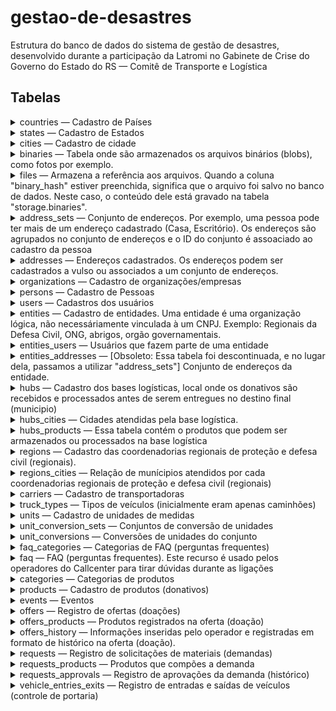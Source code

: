 # gestao-de-desastres
Estrutura do banco de dados do sistema de gestão de desastres, desenvolvido durante a participação da Latromi no Gabinete de Crise do Governo do Estado do RS — Comitê de Transporte e Logística

## Tabelas

<details>
<summary>countries — Cadastro de Países</summary>

### Tabela `countries`

Cadastro de Países

#### Colunas

| Coluna | Tipo | Nulo | Comentário |
|--------|------|------|------------|
| country_id 🔑 | `integer` | Não | Identificador do país |
| name | `text` | Não | Nome do país |
| alpha2 | `character varying(2)` | Não | Sigla de 2 caracteres do país |

#### Constraints

| Tipo | Nome | Coluna(s) | Referencias / Regras |
|------|------|-----------|----------------------|
| `PRIMARY KEY` | pk_country_id | country_id |  |
| `UNIQUE` | uk_country_alpha2 | alpha2 |  |
</details>
<details>
<summary>states — Cadastro de Estados</summary>

### Tabela `states`

Cadastro de Estados

#### Colunas

| Coluna | Tipo | Nulo | Comentário |
|--------|------|------|------------|
| state_id 🔑 | `integer` | Não | Identificador do estado |
| country_id | `integer` | Não | Identificador do país |
| name | `text` | Não | Nome do estado |
| alpha2 | `character varying(2)` | Não | Sigla de 2 catacteres do estado |

#### Constraints

| Tipo | Nome | Coluna(s) | Referencias / Regras |
|------|------|-----------|----------------------|
| `PRIMARY KEY` | pk_state_id | state_id |  |
| `UNIQUE` | uk_state_countryid_alpha2 | country_id, alpha2 |  |
| `FOREIGN KEY` | fk_state_countryid | country_id | countries (country_id) |
</details>
<details>
<summary>cities — Cadastro de cidade</summary>

### Tabela `cities`

Cadastro de cidade

#### Colunas

| Coluna | Tipo | Nulo | Comentário |
|--------|------|------|------------|
| city_id 🔑 | `integer` | Não | Identificador da cidade |
| name | `text` | Não | Nome da cidade |
| normalized_name | `text` | Não | Nome normalizado da cidade |
| state_id | `integer` | Não | Identificador do estado |
| cod_ibge | `integer` | Sim | Código do IBGE da cidade |

#### Constraints

| Tipo | Nome | Coluna(s) | Referencias / Regras |
|------|------|-----------|----------------------|
| `PRIMARY KEY` | pk_cities_id | city_id |  |
| `FOREIGN KEY` | fk_cities_id | state_id | states (state_id) |
</details>
<details>
<summary>binaries — Tabela onde são armazenados os arquivos binários (blobs), como fotos por exemplo.</summary>

### Tabela `binaries`

Tabela onde são armazenados os arquivos binários (blobs), como fotos por exemplo.

#### Colunas

| Coluna | Tipo | Nulo | Comentário |
|--------|------|------|------------|
| binary_id 🔑 | `uuid` | Não | Identificador do binário (UUID) |
| binary_hash | `character varying(64)` | Não | HASH SHA256 do binário |
| size | `integer` | Não | Tamanho do binário em bytes |
| mime_type | `text` | Sim |  |
| content | `bytea` | Sim | Conteúdo do binário (array de bytes) |

#### Constraints

| Tipo | Nome | Coluna(s) | Referencias / Regras |
|------|------|-----------|----------------------|
| `PRIMARY KEY` | pk_binaries_id | binary_id |  |
| `UNIQUE` | fk_binaries_hash | binary_hash |  |
</details>
<details>
<summary>files — Armazena a referência aos arquivos. Quando a coluna "binary_hash" estiver preenchida, significa que o arquivo foi salvo no banco de dados. Neste caso, o conteúdo dele está gravado na tabela "storage.binaries".</summary>

### Tabela `files`

Armazena a referência aos arquivos. Quando a coluna "binary_hash" estiver preenchida, significa que o arquivo foi salvo no banco de dados. Neste caso, o conteúdo dele está gravado na tabela "storage.binaries".

#### Colunas

| Coluna | Tipo | Nulo | Comentário |
|--------|------|------|------------|
| file_id 🔑 | `uuid` | Não | Identificador do Arquivo (UUID) |
| file_name | `text` | Sim |  |
| binary_id | `uuid` | Sim | Referência do binário (FK com a tabela "binaries") |
| mime_type | `text` | Sim | Tipo de conteúdo do arquivo. Exemplo: "text/plain", "text/html", "image/jpeg" |
| external_url | `text` | Sim | URL externa do arquivo. Quando essa URL for informada, significa que o arquivo está armazenado em outro local que não seja o banco de dados. |
| created_at | `timestamp with time zone` | Não | Data e hora de criação do arquivo |
| updated_at | `timestamp with time zone` | Sim | Data e hora de atualização do arquivo |

#### Constraints

| Tipo | Nome | Coluna(s) | Referencias / Regras |
|------|------|-----------|----------------------|
| `PRIMARY KEY` | pk_files_fileid | file_id |  |
| `FOREIGN KEY` | fk_files_binaryid | binary_id | binaries (binary_id) |
</details>
<details>
<summary>address_sets — Conjunto de endereços. Por exemplo, uma pessoa pode ter mais de um endereço cadastrado (Casa, Escritório). Os endereços são agrupados no conjunto de endereços e o ID do conjunto é assoaciado ao cadastro da pessoa</summary>

### Tabela `address_sets`

Conjunto de endereços. Por exemplo, uma pessoa pode ter mais de um endereço cadastrado (Casa, Escritório). Os endereços são agrupados no conjunto de endereços e o ID do conjunto é assoaciado ao cadastro da pessoa

#### Colunas

| Coluna | Tipo | Nulo | Comentário |
|--------|------|------|------------|
| address_set_id 🔑 | `uuid` | Não | Identificador do conjunto de endereços (UUID) |
| name | `text` | Sim | Nome do conjunto de endereços. |
| main_address_id | `uuid` | Sim | Referência do endereço principal, dentre os endereços que fazem parte do conjunto. |
| created_at | `timestamp with time zone` | Não | Data e hora de criação do conjunto de endereços. |

#### Constraints

| Tipo | Nome | Coluna(s) | Referencias / Regras |
|------|------|-----------|----------------------|
| `PRIMARY KEY` | pk_addresssets_id | address_set_id |  |
</details>
<details>
<summary>addresses — Endereços cadastrados. Os endereços podem ser cadastrados a vulso ou associados a um conjunto de endereços.</summary>

### Tabela `addresses`

Endereços cadastrados. Os endereços podem ser cadastrados a vulso ou associados a um conjunto de endereços.

#### Colunas

| Coluna | Tipo | Nulo | Comentário |
|--------|------|------|------------|
| address_id 🔑 | `uuid` | Não | Identificador do endereços (UUID) |
| name | `text` | Sim | Nome do endereço. Exemplo: Escritório, Depósito, CD-01 |
| state_id | `integer` | Não | Referência do Estado/UF (FK com a tabela "states"). |
| city_id | `integer` | Não | Referência da Cidade (FK com a tabela "cities"). |
| city_name | `text` | Sim | Campo para preenchimento livre do nome da cidade, nos casos onde a cidade não esteja cadastrada. |
| cep | `text` | Sim | Código de endereço postal |
| district | `text` | Sim | Nome do Bairro |
| address | `text` | Não | Descrição da Rua/Logradouro/Avenida (sem número) |
| address_number | `integer` | Sim | Número do endereço. Se não existir, informar NULL |
| address_complement | `text` | Sim | Complemento de endereço. Exemplo (Bloco A, Apto 123) |
| address_set_id | `uuid` | Sim | Referência do conjunto de endereços (FK com a tabela "address_sets"); |
| created_at | `timestamp with time zone` | Não |  |

#### Constraints

| Tipo | Nome | Coluna(s) | Referencias / Regras |
|------|------|-----------|----------------------|
| `PRIMARY KEY` | pk_address_id | address_id |  |
| `FOREIGN KEY` | fk_address_addrsetid | address_set_id | address_sets (address_set_id) |
| `FOREIGN KEY` | fk_address_cityid | city_id | cities (city_id) |
| `FOREIGN KEY` | fk_address_stateid | state_id | states (state_id) |
</details>
<details>
<summary>organizations — Cadastro de organizações/empresas</summary>

### Tabela `organizations`

Cadastro de organizações/empresas

#### Colunas

| Coluna | Tipo | Nulo | Comentário |
|--------|------|------|------------|
| organization_id 🔑 | `integer` | Não |  |
| cnpj | `character varying(14)` | Sim | CNPJ da organização |
| name | `text` | Não | Nome da organização |
| state_id | `integer` | Sim | [Obsoleto] Referência do estado/UF (FK com a tabela "states"). Este campo só é preenchido pela tela de doações do Callcenter |
| city_id | `integer` | Sim | [Obsoleto] Referência da cidade (FK com a tabela "cities"). Este campo só é preenchido pela tela de doações do Callcenter |
| city_name | `text` | Sim | [Obsoleto] Campo para preenchimento livre do nome da cidade, nos casos onde a cidade não esteja cadastrada. Este campo só é preenchido pela tela de doações do Callcenter |
| cep | `character varying(8)` | Sim | [Obsoleto] Código de Endereço Postal. Este campo só é preenchido pela tela de doações do Callcenter |
| district | `text` | Sim | [Obsoleto] Nome do bairro. Este campo só é preenchido pela tela de doações do Callcenter |
| address | `text` | Sim | [Obsoleto] Descrição da Rua/Logradouro/Avenida (sem número). Este campo só é preenchido pela tela de doações do Callcenter |
| address_number | `integer` | Sim | [Obsoleto] Número do endereço. Se não existir, informar NULL. Este campo só é preenchido pela tela de doações do Callcenter |
| address_complement | `text` | Sim | [Obsoleto] Complemento de endereço. Exemplo (Bloco A, Apto 123). Este campo só é preenchido pela tela de doações do Callcenter |
| coordinates | `point` | Sim | [Obsoleto] Coordenadas do endereço |
| address_set_id | `uuid` | Sim | Referência do conjunto de endereços (FK com a tabela "address_sets") |
| main_contact_name | `text` | Sim | Nome do contato principal |
| main_contact_phone | `text` | Sim | Telefone do contato principal |
| main_contact_email | `text` | Sim | E-mail do contato principal |
| alt_contact_name | `text` | Sim | Nome do contato alternativo |
| alt_contact_phone | `text` | Sim | Telefone do contato alternativo |
| alt_contact_email | `text` | Sim | E-mail do contato alternativo |
| notes | `text` | Sim | Observações gerais sobre a organização |
| status | `character(1)` | Não | Situação do cadastro: T-temporario, C-Criado |
| created_at | `timestamp with time zone` | Não | Data e hora do registro da organização |
| updated_at | `timestamp with time zone` | Sim | Data e hora de alteração da organização |

#### Constraints

| Tipo | Nome | Coluna(s) | Referencias / Regras |
|------|------|-----------|----------------------|
| `PRIMARY KEY` | pk_organizations_id | organization_id |  |
| `UNIQUE` | uk_organizations_cnpj | cnpj |  |
| `FOREIGN KEY` | fk_organizations_addrsetid | address_set_id | address_sets (address_set_id) |
| `FOREIGN KEY` | fk_organizations_cityid | city_id | cities (city_id) |
</details>
<details>
<summary>persons — Cadastro de Pessoas</summary>

### Tabela `persons`

Cadastro de Pessoas

#### Colunas

| Coluna | Tipo | Nulo | Comentário |
|--------|------|------|------------|
| person_id 🔑 | `integer` | Não | Identificador da pessoa cadastrada |
| cpf | `character varying(11)` | Sim | Número do CPF (sem separadores) |
| name | `text` | Sim | Nome completo da pessoa |
| phone1_name | `text` | Sim | Identificação do telefone principal. Exemplo: Celular, Comercial |
| phone1_number | `text` | Sim | Número do telefone principal (com DDD, sem formatação) |
| phone2_name | `text` | Sim | Identificação do telefone alternativo. Exemplo: Celular, Comercial |
| phone2_number | `text` | Sim | Número do telefone alternativo (com DDD, sem formatação) |
| email | `text` | Sim | Endereço de e-mail |
| notes | `text` | Sim | Observações sobre a pessoa |
| address_set_id | `uuid` | Sim | ID do endereço da pessoa |
| status | `character(1)` | Não | Situação do cadastro: T-Temporary, C-Created |
| created_at | `timestamp with time zone` | Não | Data e hora de criação do registro |
| updated_at | `timestamp with time zone` | Sim | Data e hora em que o registro foi atualizado pela última vez |

#### Constraints

| Tipo | Nome | Coluna(s) | Referencias / Regras |
|------|------|-----------|----------------------|
| `PRIMARY KEY` | pk_person_id | person_id |  |
| `UNIQUE` | uk_person_cpf | cpf |  |
| `FOREIGN KEY` | fk_persons_addrsetid | address_set_id | address_sets (address_set_id) |
</details>
<details>
<summary>users — Cadastros dos usuários</summary>

### Tabela `users`

Cadastros dos usuários

#### Colunas

| Coluna | Tipo | Nulo | Comentário |
|--------|------|------|------------|
| user_id 🔑 | `uuid` | Não | Identificador do usuário |
| username | `text` | Não | Nome de usuário |
| password | `text` | Sim | Senha do usuário |
| person_id | `integer` | Sim | Identificador da pessoa associada ao usuário |
| created_at | `timestamp with time zone` | Não | Data e hora em que o registro foi criado |
| updated_at | `timestamp with time zone` | Sim |  |

#### Constraints

| Tipo | Nome | Coluna(s) | Referencias / Regras |
|------|------|-----------|----------------------|
| `PRIMARY KEY` | pk_users_id | user_id |  |
| `UNIQUE` | uk_users_username | username |  |
| `FOREIGN KEY` | fk_users_person_id | person_id | persons (person_id) |
</details>
<details>
<summary>entities — Cadastro de entidades. Uma entidade é uma organização lógica, não necessáriamente vinculada à um CNPJ. Exemplo: Regionais da Defesa Civil, ONG, abrigos, orgão governamentais.</summary>

### Tabela `entities`

Cadastro de entidades. Uma entidade é uma organização lógica, não necessáriamente vinculada à um CNPJ. Exemplo: Regionais da Defesa Civil, ONG, abrigos, orgão governamentais.

#### Colunas

| Coluna | Tipo | Nulo | Comentário |
|--------|------|------|------------|
| entity_id 🔑 | `uuid` | Não | Identificador da entidade |
| name | `text` | Sim | Nome da entidade |
| parent_entity_id | `uuid` | Sim | Identificador da entidade superior |
| level | `integer` | Não | Nível hierarquico da entidade em relação aos níveis superiores, sendo 0 (zero) o mais elevado (ordem decrescente). |
| organization_id | `integer` | Sim | Identificador da organização vinculada à entidade. |
| address_set_id | `uuid` | Sim | Identificador do conjunto de endereços |
| enabled | `boolean` | Não | Se true, indica que a entidade está habilitada. |
| callcenter | `boolean` | Não | Se true, indica que a entidade é um callcenter. Neste caso, existem alguns comportamentos diferenciados na rotina de registro de doações/ofertas. |
| delivery_address_set_id | `uuid` | Sim | Identificador do conjunto de endereços de entrega. |
| default_user_group_name | `text` | Sim | Nome do grupo de usuário padrão da entidade. |
| created_at | `timestamp with time zone` | Sim | Data e hora de criação do registro. |
| updated_at | `timestamp with time zone` | Sim | Data e hora da última vez que o registro foi atualizado. |

#### Constraints

| Tipo | Nome | Coluna(s) | Referencias / Regras |
|------|------|-----------|----------------------|
| `PRIMARY KEY` | pk_entities_id | entity_id |  |
| `FOREIGN KEY` | fk_entities_addrsetid | address_set_id | address_sets (address_set_id) |
| `FOREIGN KEY` | fk_entities_deliveryaddrsetid | delivery_address_set_id | address_sets (address_set_id) |
| `FOREIGN KEY` | fk_entities_organizationid | organization_id | organizations (organization_id) |
| `FOREIGN KEY` | fk_entities_parententityid | parent_entity_id | entities (entity_id) |
</details>
<details>
<summary>entities_users — Usuários que fazem parte de uma entidade</summary>

### Tabela `entities_users`

Usuários que fazem parte de uma entidade

#### Colunas

| Coluna | Tipo | Nulo | Comentário |
|--------|------|------|------------|
| entity_id 🔑 | `uuid` | Não | Identificador da entidade |
| user_id 🔑 | `uuid` | Não | Identificador do usuário |
| created_at | `timestamp with time zone` | Não | Data e hora de criação do registro |

#### Constraints

| Tipo | Nome | Coluna(s) | Referencias / Regras |
|------|------|-----------|----------------------|
| `PRIMARY KEY` | pk_entitiesusers_entityid | entity_id, user_id |  |
| `UNIQUE` | uk_entitiesusers_userid | user_id |  |
| `FOREIGN KEY` | fk_entitiesusers_entityid | entity_id | entities (entity_id) |
| `FOREIGN KEY` | fk_entitiesusers_userid | user_id | users (user_id) |
</details>
<details>
<summary>entities_addresses — [Obsoleto: Essa tabela foi descontinuada, e no lugar dela, passamos a utilizar "address_sets"] Conjunto de endereços da entidade.</summary>

### Tabela `entities_addresses`

[Obsoleto: Essa tabela foi descontinuada, e no lugar dela, passamos a utilizar "address_sets"] Conjunto de endereços da entidade.

#### Colunas

| Coluna | Tipo | Nulo | Comentário |
|--------|------|------|------------|
| entity_id 🔑 | `uuid` | Não |  |
| address_id 🔑 | `uuid` | Não |  |

#### Constraints

| Tipo | Nome | Coluna(s) | Referencias / Regras |
|------|------|-----------|----------------------|
| `PRIMARY KEY` | pk_entitiesaddress_enityid_addressid | entity_id, address_id |  |
| `FOREIGN KEY` | fk_entitiesaddress_addressid | address_id | addresses (address_id) |
| `FOREIGN KEY` | fk_entitiesaddress_enityid | entity_id | entities (entity_id) |
</details>
<details>
<summary>hubs — Cadastro dos bases logísticas, local onde os donativos são recebidos e processados antes de serem entregues no destino final (municipio)</summary>

### Tabela `hubs`

Cadastro dos bases logísticas, local onde os donativos são recebidos e processados antes de serem entregues no destino final (municipio)

#### Colunas

| Coluna | Tipo | Nulo | Comentário |
|--------|------|------|------------|
| hub_id 🔑 | `integer` | Não | Identificador da base logística |
| name | `text` | Sim | Nome da base logística |
| main_contact_name | `text` | Sim | Nome do contato principal na base |
| main_contact_phone | `text` | Sim | Telefone do contato principal na base |
| main_contact_email | `text` | Sim | E-mail do contato principal na base |
| alt_contact_name | `text` | Sim | Nome do contato alternativo na base |
| alt_contact_phone | `text` | Sim | Telefone do contato alternativo na base |
| alt_contact_email | `text` | Sim | E-mail do contato alternativo na base |
| cep | `character varying(8)` | Sim | Código Postal do endereço da base |
| city_id | `integer` | Sim | Identificador da Cidade |
| district | `text` | Sim | Bairro da base |
| address | `text` | Sim | Rua e número do endereço da base |
| coordinates | `point` | Sim | Coordenadas (latitude e longitude) da base |
| enabled | `boolean` | Não | Se true, indica que a base está habilitada para receber doações. Bases desabilitadas não são listadass como destinos possíveis das doações. |
| hub | `boolean` | Não | Se true, indica que a base logística é um Hub. Hubs são responsáveis por abastecer os centros de distribuição. |
| dc | `boolean` | Não | Se true, indica que a base logística é um CD (Centro de Distribuição). Os CDs distribuem os donativos aos munípios. |
| created_at | `timestamp with time zone` | Não | Data e hora de criação do registro no banco de dados |

#### Constraints

| Tipo | Nome | Coluna(s) | Referencias / Regras |
|------|------|-----------|----------------------|
| `PRIMARY KEY` | pk_hubs_id | hub_id |  |
| `FOREIGN KEY` | pk_hubs_cityid | city_id | cities (city_id) |
</details>
<details>
<summary>hubs_cities — Cidades atendidas pela base logística.</summary>

### Tabela `hubs_cities`

Cidades atendidas pela base logística.

#### Colunas

| Coluna | Tipo | Nulo | Comentário |
|--------|------|------|------------|
| hub_id 🔑 | `integer` | Não | Identificador da base logística. |
| city_id 🔑 | `integer` | Não | Identificador da cidade atendida. |
| created_at | `timestamp with time zone` | Não | Data e hora de criação do registro no banco de dados. |
| created_by | `text` | Sim | Nome de usuário de quem inseriu o registro. |
| updated_at | `timestamp with time zone` | Sim | Data e hora de atualização do registro no banco de dados. |
| updated_by | `text` | Sim | Nome de usuário de quem fez a última atualização no registro. |

#### Constraints

| Tipo | Nome | Coluna(s) | Referencias / Regras |
|------|------|-----------|----------------------|
| `PRIMARY KEY` | pk_hubscities_hubid_cityid | hub_id, city_id |  |
| `FOREIGN KEY` | fk_hubscities_cityid | city_id | cities (city_id) |
| `FOREIGN KEY` | fk_hubscities_hubid | hub_id | hubs (hub_id) |
</details>
<details>
<summary>hubs_products — Essa tabela contém o produtos que podem ser armazenados ou processados na base logística</summary>

### Tabela `hubs_products`

Essa tabela contém o produtos que podem ser armazenados ou processados na base logística

#### Colunas

| Coluna | Tipo | Nulo | Comentário |
|--------|------|------|------------|
| hub_product_id 🔑 | `integer` | Não | Identificador do registro |
| hub_id | `integer` | Não | Identificador da base logística |
| product_id | `integer` | Não | Identificador do produto |

#### Constraints

| Tipo | Nome | Coluna(s) | Referencias / Regras |
|------|------|-----------|----------------------|
| `PRIMARY KEY` | pk_hubsproducts_id | hub_product_id |  |
| `UNIQUE` | uk_hubsproducts_hubid_productid | hub_id, product_id |  |
| `FOREIGN KEY` | fk_hubsproducts_hubid | hub_id | hubs (hub_id) |
| `FOREIGN KEY` | fk_hubsproducts_productid | product_id | products (product_id) |
</details>
<details>
<summary>regions — Cadastro das coordenadorias regionais de proteção e defesa civil (regionais).</summary>

### Tabela `regions`

Cadastro das coordenadorias regionais de proteção e defesa civil (regionais).

#### Colunas

| Coluna | Tipo | Nulo | Comentário |
|--------|------|------|------------|
| region_id 🔑 | `integer` | Não | Identificador da regional |
| name | `text` | Sim | Nome da regional |
| city_id | `integer` | Sim | Identificador da cidade da regional |
| main_contact_name | `text` | Sim | Nome do contato principal na regional |
| main_contact_phone | `text` | Sim | Telefone do contato principal na regional |
| main_contact_email | `text` | Sim | E-mail do contato principal na regional |
| alt_contact_name | `text` | Sim | Nome do contato alternativo na regional |
| alt_contact_phone | `text` | Sim | Telefone do contato alternativo na regional |
| alt_contact_email | `text` | Sim | E-mail do contato alternativo na regional |
| cep | `character varying(8)` | Sim | Código posta da regional |
| district | `text` | Sim | Bairro da regional |
| address | `text` | Sim | Endereço da regional |
| coordinates | `point` | Sim | Coordenadas (latitude, longitude) da regional |
| created_at | `timestamp with time zone` | Não | Data e hora de criação do registro no banco de dados |

#### Constraints

| Tipo | Nome | Coluna(s) | Referencias / Regras |
|------|------|-----------|----------------------|
| `PRIMARY KEY` | pk_regions_id | region_id |  |
| `FOREIGN KEY` | pk_regions_cityid | city_id | cities (city_id) |
</details>
<details>
<summary>regions_cities — Relação de munícipios atendidos por cada coordenadorias regionais de proteção e defesa civil (regionais)</summary>

### Tabela `regions_cities`

Relação de munícipios atendidos por cada coordenadorias regionais de proteção e defesa civil (regionais)

#### Colunas

| Coluna | Tipo | Nulo | Comentário |
|--------|------|------|------------|
| region_id 🔑 | `integer` | Não | Identificador da regional |
| city_id 🔑 | `integer` | Não | Identificador da cidade |
| created_at | `timestamp with time zone` | Não | Data e hora de criação do registro no banco de dados |
| created_by | `text` | Sim | Nome de usuário de quem inseriou o registro |
| updated_at | `timestamp with time zone` | Sim | Data e hora da última modificação no registro |
| updated_by | `text` | Sim | Nome de usuário de quem fez a última atualização no registro |

#### Constraints

| Tipo | Nome | Coluna(s) | Referencias / Regras |
|------|------|-----------|----------------------|
| `PRIMARY KEY` | pk_hubscities_regionid_cityid | region_id, city_id |  |
| `FOREIGN KEY` | fk_hubscities_cityid | city_id | cities (city_id) |
| `FOREIGN KEY` | fk_hubscities_regionid | region_id | regions (region_id) |
</details>
<details>
<summary>carriers — Cadastro de transportadoras</summary>

### Tabela `carriers`

Cadastro de transportadoras

#### Colunas

| Coluna | Tipo | Nulo | Comentário |
|--------|------|------|------------|
| carrier_id 🔑 | `integer` | Não | Identificador da transportadora |
| name | `text` | Sim | Nome da transportadora |
| created_at | `timestamp with time zone` | Não | Data e hora em que o registro foi criado |
| created_by | `text` | Sim | Nome de usuário de quem criou o registro |
| updated_at | `timestamp with time zone` | Sim | Data e hora da última vez que o registro foi modificado |
| updated_by | `text` | Sim | Nome de usuário de quem modificou o registro pela última vez |

#### Constraints

| Tipo | Nome | Coluna(s) | Referencias / Regras |
|------|------|-----------|----------------------|
| `PRIMARY KEY` | pk_carriers_carrierid | carrier_id |  |
</details>
<details>
<summary>truck_types — Tipos de veículos (inicialmente eram apenas caminhões)</summary>

### Tabela `truck_types`

Tipos de veículos (inicialmente eram apenas caminhões)

#### Colunas

| Coluna | Tipo | Nulo | Comentário |
|--------|------|------|------------|
| truck_type_id 🔑 | `integer` | Não | Identificador do tipo de veículo |
| name | `text` | Não | Nome do tipo de veículo |
| capacity_kg | `numeric(10,2)` | Sim | Capacidade do veículo em KG |
| created_at | `timestamp with time zone` | Não | Data e hora de criação do registro no banco de dados |
| updated_at | `timestamp with time zone` | Sim | Data e hora da última modificação no registro |

#### Constraints

| Tipo | Nome | Coluna(s) | Referencias / Regras |
|------|------|-----------|----------------------|
| `PRIMARY KEY` | pk_trucktype_id | truck_type_id |  |
</details>
<details>
<summary>units — Cadastro de unidades de medidas</summary>

### Tabela `units`

Cadastro de unidades de medidas

#### Colunas

| Coluna | Tipo | Nulo | Comentário |
|--------|------|------|------------|
| unit_id 🔑 | `integer` | Não | Identificador da unidade de medida |
| name | `text` | Não | Nome da unidade de medida. Exemplo: Quilo, Caixa, Unidade |
| symbol | `text` | Sim | Simbolo/Sigla da unidade de medida. Exemplo: KG, CX, UN |

#### Constraints

| Tipo | Nome | Coluna(s) | Referencias / Regras |
|------|------|-----------|----------------------|
| `PRIMARY KEY` | pk_units_id | unit_id |  |
| `UNIQUE` | uk_units_symbol | symbol |  |
</details>
<details>
<summary>unit_conversion_sets — Conjuntos de conversão de unidades</summary>

### Tabela `unit_conversion_sets`

Conjuntos de conversão de unidades

#### Colunas

| Coluna | Tipo | Nulo | Comentário |
|--------|------|------|------------|
| unit_conversion_set_id 🔑 | `uuid` | Não | Identificador do conjunto de conversões de unidade |
| name | `character varying(63)` | Não | Nome do conjunto |
| created_at | `timestamp with time zone` | Não | Data e hora de criação do registro |
| updated_at | `timestamp with time zone` | Não | Data e hora em que o registro foi atualizado pela última vez |

#### Constraints

| Tipo | Nome | Coluna(s) | Referencias / Regras |
|------|------|-----------|----------------------|
| `PRIMARY KEY` | pk_unitconversionsets_id | unit_conversion_set_id |  |
</details>
<details>
<summary>unit_conversions — Conversões de unidades do conjunto</summary>

### Tabela `unit_conversions`

Conversões de unidades do conjunto

#### Colunas

| Coluna | Tipo | Nulo | Comentário |
|--------|------|------|------------|
| unit_conversion_id 🔑 | `uuid` | Não | Identificador da conversão de unidade |
| unit_conversion_set_id | `uuid` | Não | Identificador do conjunto de conversões de unidades |
| in_unit_id | `integer` | Não | Identificador da unidade de medida de entrada |
| out_unit_id | `integer` | Não | Identificador da unidade de medida de saída |
| converter | `numeric(10,5)` | Não | Fator de conversão |
| created_at | `timestamp with time zone` | Não | Data e hora em que o registro foi criado |
| updated_at | `timestamp with time zone` | Não | Data e hora em que o registro foi atualizado pela última vez |

#### Constraints

| Tipo | Nome | Coluna(s) | Referencias / Regras |
|------|------|-----------|----------------------|
| `PRIMARY KEY` | pk_unitconversions_id | unit_conversion_id |  |
| `UNIQUE` | uk_unitconversions_unitconvsetid_unitin_unitout | unit_conversion_set_id, in_unit_id, out_unit_id |  |
| `FOREIGN KEY` | fk_unitconversions_unitconvsetid | unit_conversion_set_id | unit_conversion_sets (unit_conversion_set_id) |
| `FOREIGN KEY` | fk_unitconversions_unitin | in_unit_id | units (unit_id) |
| `FOREIGN KEY` | fk_unitconversions_unitout | out_unit_id | units (unit_id) |
</details>
<details>
<summary>faq_categories — Categorias de FAQ (perguntas frequentes)</summary>

### Tabela `faq_categories`

Categorias de FAQ (perguntas frequentes)

#### Colunas

| Coluna | Tipo | Nulo | Comentário |
|--------|------|------|------------|
| faq_category_id 🔑 | `integer` | Não | Identificador da categoria |
| name | `text` | Sim | Nome da categoria |
| created_at | `timestamp with time zone` | Não | Data e hora em que o registro foi criado |

#### Constraints

| Tipo | Nome | Coluna(s) | Referencias / Regras |
|------|------|-----------|----------------------|
| `PRIMARY KEY` | pk_faq_categories_id | faq_category_id |  |
</details>
<details>
<summary>faq — FAQ (perguntas frequentes). Este recurso é usado pelos operadores do Callcenter para tirar dúvidas durante as ligações</summary>

### Tabela `faq`

FAQ (perguntas frequentes). Este recurso é usado pelos operadores do Callcenter para tirar dúvidas durante as ligações

#### Colunas

| Coluna | Tipo | Nulo | Comentário |
|--------|------|------|------------|
| faq_id 🔑 | `integer` | Não | Identificador da pergunta |
| question_text | `text` | Sim | Texto da pergunta |
| answer_text | `text` | Sim | Texto da resposta (aceita HTML) |
| faq_category_id | `integer` | Não | Identificador da categoria de FAQ |
| created_at | `timestamp with time zone` | Não | Data e hora em que o registro foi criado |
| created_by | `text` | Sim | Nome de usuário de quem inseriu o registro |
| updated_at | `timestamp with time zone` | Sim | Data e hora em que o registro foi alterado pela última vez |
| updated_by | `text` | Sim | Nome de usuário de quem atualizou o registro pela última vez |
| reported_at | `timestamp with time zone` | Sim | Data e hora da última vez que um usuário reportou um erro no FAQ |
| reported_by | `text` | Sim | Nome de usuário de quem reportou um erro no FAQ pela última vez |
| reported_text | `text` | Sim | Texto fornecido pelo usuário que reportou um erro no FAQ pela última vez |

#### Constraints

| Tipo | Nome | Coluna(s) | Referencias / Regras |
|------|------|-----------|----------------------|
| `PRIMARY KEY` | pk_faq_id | faq_id |  |
</details>
<details>
<summary>categories — Categorias de produtos</summary>

### Tabela `categories`

Categorias de produtos

#### Colunas

| Coluna | Tipo | Nulo | Comentário |
|--------|------|------|------------|
| category_id 🔑 | `integer` | Não | Identificador da categoria |
| name | `text` | Sim | Nome da categoria |

#### Constraints

| Tipo | Nome | Coluna(s) | Referencias / Regras |
|------|------|-----------|----------------------|
| `PRIMARY KEY` | pk_categories_id | category_id |  |
</details>
<details>
<summary>products — Cadastro de produtos (donativos)</summary>

### Tabela `products`

Cadastro de produtos (donativos)

#### Colunas

| Coluna | Tipo | Nulo | Comentário |
|--------|------|------|------------|
| product_id 🔑 | `integer` | Não | Identificador do produto |
| name | `text` | Não | Nome do produto |
| offer_unit_id | `integer` | Sim | Identificador da unidade de medida usada nas ofertas (doações). |
| request_unit_id | `integer` | Sim | Identificador da unidade de medida usada nas demandas (necessidades dos munícipios). |
| priority | `integer` | Sim | Número que indica o nível de pririodade de um produto como donativo. Quanto maior o número, maior a demanda. |
| category_id | `integer` | Sim | Identificador da categoria do produto |
| created_at | `timestamp with time zone` | Não | Data e hora de criação do registro no banco de dados |
| updated_at | `timestamp with time zone` | Sim | Data e hora da última atulaização do registro no banco de dados |
| weight_kg | `numeric(10,2)` | Sim | Peso aproximado do produto em KG |
| allow_offer | `boolean` | Não | Se true, indique o produto está habilitado para ser recebido através de doações. Produtos desabilitados não são listados na tela de registro de doações do SAC. |
| icon_file_id | `uuid` | Sim | Identificador do arquivo PNG com o ícone do produto. |
| short_description | `character varying(15)` | Sim | [Obsoleto: Esta coluna deixou de ser usada e foi subsituida por "offer_short_description" e "request_short_description"] Descrição curta do produto para ofertas. Este campo é usado para adicionar observações ao nome do produto. O texto é exibido entre parenteses ao lado do nome do produto. |
| offer_short_description | `character varying(30)` | Sim | Descrição curta do produto para demandas. Este campo é usado para adicionar observações ao nome do produto. O texto é exibido entre parenteses ao lado do nome do produto. |
| request_short_description | `character varying(30)` | Sim | Descrição curta do produto para ofertas (doações). Este campo é usado para adicionar observações ao nome do produto. O texto é exibido entre parenteses ao lado do nome do produto. |
| unit_conversion_set_id | `uuid` | Sim | Id do conjunto de unidades de conversão associado |

#### Constraints

| Tipo | Nome | Coluna(s) | Referencias / Regras |
|------|------|-----------|----------------------|
| `PRIMARY KEY` | pk_products_id | product_id |  |
| `FOREIGN KEY` | fk_products_categoryid | category_id | categories (category_id) |
| `FOREIGN KEY` | fk_products_iconfileid | icon_file_id | files (file_id) |
| `FOREIGN KEY` | fk_products_offerunitid | offer_unit_id | units (unit_id) |
| `FOREIGN KEY` | fk_products_requestunitid | request_unit_id | units (unit_id) |
| `FOREIGN KEY` | fk_products_unitconvsetid | unit_conversion_set_id | unit_conversion_sets (unit_conversion_set_id) |
</details>
<details>
<summary>events — Eventos</summary>

### Tabela `events`

Eventos

#### Colunas

| Coluna | Tipo | Nulo | Comentário |
|--------|------|------|------------|
| event_id 🔑 | `integer` | Não | Identificador do evento |
| name | `text` | Sim | Nome do evento |
| code | `character varying(2)` | Sim | Código fornecido para o evento |
| created_at | `timestamp with time zone` | Não | Data e hora em que o registro foi criado |
| updated_at | `timestamp with time zone` | Sim | Data e hora em que o registro foi atualizado pela última vez |

#### Constraints

| Tipo | Nome | Coluna(s) | Referencias / Regras |
|------|------|-----------|----------------------|
| `PRIMARY KEY` | pk_events_id | event_id |  |
| `UNIQUE` | uk_events_code | code |  |
</details>
<details>
<summary>offers — Registro de ofertas (doações)</summary>

### Tabela `offers`

Registro de ofertas (doações)

#### Colunas

| Coluna | Tipo | Nulo | Comentário |
|--------|------|------|------------|
| offer_id 🔑 | `uuid` | Não | Identificador da oferta |
| offer_number | `integer` | Sim | Número da oferta. É um identificador alternativo para a doação, de fácil leitura humana. O número é gerado através da SEQUENCE "offers_number_seq". |
| entity_id | `uuid` | Sim | Identificador da entidade que está registrando a oferta |
| protocol | `character varying(20)` | Não | Número do protocolo da oferta. O protocolo é um identificar único gerado após o registro da oferta, e compartilhado com o doador. |
| created_at | `timestamp with time zone` | Sim | Data e Hora de criação do registro. Precisa ser "NULLABLE" por uma estratégia usada na tela de atendimento da doação. |
| created_on | `interval` | Sim | Tempo gasto pelo operador para registrar a doação |
| doc_type | `character varying(5)` | Não | Tipo de documento ("CNPJ" ou "CPF") |
| organization_id | `integer` | Sim | Identificação da organização que está realizando a doação (somente no caso de empresas/CNPJ). |
| person_id | `integer` | Sim | Identificador da pessoa que está realizando a doação (somente no caso de pessoas/CPF) |
| giver_name | `text` | Sim | Nome do doador |
| availability_date | `date` | Sim | Data em que os donativos estão disponíveis |
| pickup_date | `date` | Sim | Data de previsão em que os donativos serão coletados |
| delivery_date | `date` | Sim | Data de previsão em que os donativos serão entregues |
| state_id | `integer` | Sim | Identificador do estado de origem da doação. |
| city_id | `integer` | Sim | Identificador da cidade de origem da doação |
| city_name | `text` | Sim | Nome da cidade de origem da doação (em alguns casos, "CITY_ID" pode ser NULL, e o nome da cidade é preenchido pelo operador. |
| cep | `character varying(8)` | Sim | Código postal de origem da doação |
| district | `text` | Sim | Bairro de origem da doação |
| address | `text` | Sim | Nome da rua/avenidade de origem da doação |
| address_number | `integer` | Sim | Número do endereço de origem da doação |
| address_complement | `text` | Sim | Complemento de endereço da origem da doação |
| coordinates | `point` | Sim | Coordenadas (latitude, longitude) da origem da doação |
| operator_username | `text` | Sim | Nome de usuário do operador que registrou a doação |
| operator_notes | `text` | Sim | Observações do operador que registrou a doação |
| contact_name | `text` | Sim | Nome de contato do doador |
| contact_phone | `text` | Sim | Telefone de contato do doador |
| contact_email | `text` | Sim | E-mail de contato do doador |
| transport_type | `integer` | Sim | [Obsoleto: Nunca foi usado] Tipo de transporte |
| shipping_available | `boolean` | Sim | Se true, siginifica que o doador possui transporte proprio disponível |
| shipping_modal | `smallint` | Sim | Modal de Transporte: 1-Terrestre, 2-Areo, 3-Maritimo |
| shipping_truck_type | `smallint` | Sim | [Obsoleto: Foi substituído por "shipping_truck_type_id"] Tipo de Caminhão: 1-Caminhão Toco 2-Caminhão Truck 3-Carreta 4-Rodotrem |
| shipping_truck_type_id | `integer` | Sim | Identificador do tipo de veículo |
| updated_at | `timestamp with time zone` | Sim | Data e hora da última vez em que o registro foi atualizado |
| updated_by | `text` | Sim | Nome de usuário de quem atualizou o registro pela última vez |
| canceled_at | `timestamp with time zone` | Sim | Data e hora em que a oferta foi cancelada pelo doador |
| canceled_by | `text` | Sim | Nome de usuário de quem registrou o cancelamento da oferta |
| status | `character(1)` | Não | Situação: T-Temporário, C-Created, X-Canceleado |
| target_hub_id | `integer` | Sim | Identificador da base logística (Hub) para onde os donativos serão enviados |
| current_event_id | `integer` | Sim | Identificador do último evento ocorrido na oferta |
| estimated_weight_kg | `numeric(10,2)` | Sim | Total estimado em KG, quando o doador não souber informar os pesos dos donativos |
| callcenter | `boolean` | Não | Se true, significa que a oferta foi regitrada por um operador de callcenter |
| vehicle_plate | `character varying(20)` | Sim | Placa do veículo que vai transportar os donativos |
| driver_phone | `text` | Sim | Número de telefone do motortista que vai transportar os donativos |
| driver_name | `text` | Sim | Nome do motorista que vai transportar os donativos |
| expected_truck_inbound_date | `timestamp without time zone` | Sim | Data estimada de chegada do veículo na base logística |

#### Constraints

| Tipo | Nome | Coluna(s) | Referencias / Regras |
|------|------|-----------|----------------------|
| `PRIMARY KEY` | pk_offers_id | offer_id |  |
| `UNIQUE` | uk_offers_protocol | protocol |  |
| `FOREIGN KEY` | fk_offers_cities | city_id | cities (city_id) |
| `FOREIGN KEY` | fk_offers_entityid | entity_id | entities (entity_id) |
| `FOREIGN KEY` | fk_offers_organizationid | organization_id | organizations (organization_id) |
| `FOREIGN KEY` | fk_offers_personid | person_id | persons (person_id) |
| `FOREIGN KEY` | fk_offers_stateid | state_id | states (state_id) |
| `FOREIGN KEY` | fk_offers_targethubid | target_hub_id | hubs (hub_id) |
| `FOREIGN KEY` | fk_offers_trucktypeid | shipping_truck_type_id | truck_types (truck_type_id) |
</details>
<details>
<summary>offers_products — Produtos registrados na oferta (doação)</summary>

### Tabela `offers_products`

Produtos registrados na oferta (doação)

#### Colunas

| Coluna | Tipo | Nulo | Comentário |
|--------|------|------|------------|
| offer_product_id 🔑 | `uuid` | Não | Identificador do produto registrado na oferta (doação) |
| offer_id | `uuid` | Não | Identificador da oferta (doação) |
| product_id | `integer` | Sim | Identificador do produto |
| product_others | `text` | Sim | Outros (descritivo). Texto usado para descrever produtos que não estão cadastrados |
| unit_id | `integer` | Sim | Identificador da unidade de medida |
| quantity | `numeric(10,2)` | Sim | Quantidade do donativo. Se estiver NULL, é porque o doador não sabe a quantidade correta |
| notes | `text` | Sim | Observações sobre o donativo |
| estimated_weight_kg | `numeric(10,2)` | Sim | Peso estimado total do donativo |
| created_at | `timestamp with time zone` | Não | Data e hora de registro do produto na oferta |

#### Constraints

| Tipo | Nome | Coluna(s) | Referencias / Regras |
|------|------|-----------|----------------------|
| `PRIMARY KEY` | pk_offersproducts_id | offer_product_id |  |
| `FOREIGN KEY` | fk_offersproducts_offerid | offer_id | offers (offer_id) |
| `FOREIGN KEY` | fk_offersproducts_productid | product_id | products (product_id) |
| `FOREIGN KEY` | fk_offersproducts_unitid | unit_id | units (unit_id) |
</details>
<details>
<summary>offers_history — Informações inseridas pelo operador e registradas em formato de histórico na oferta (doação).</summary>

### Tabela `offers_history`

Informações inseridas pelo operador e registradas em formato de histórico na oferta (doação).

#### Colunas

| Coluna | Tipo | Nulo | Comentário |
|--------|------|------|------------|
| offer_history_id 🔑 | `integer` | Não | Identificador da entrada no histórico da oferta |
| offer_id | `uuid` | Não |  |
| operator_username | `text` | Sim | Nome de usuário do operador que inseriu a informação no histórico |
| operator_notes | `text` | Sim | Texto inserido pelo operador no histórico |
| created_at | `timestamp with time zone` | Não | Data e hora em que o registro foi criado |
| type | `character(1)` | Não | Tipo de modificação: U-Update, X-Cancel |

#### Constraints

| Tipo | Nome | Coluna(s) | Referencias / Regras |
|------|------|-----------|----------------------|
| `PRIMARY KEY` | pk_offerhistory_id | offer_history_id |  |
| `FOREIGN KEY` | fk_offerhistory_offerid | offer_id | offers (offer_id) |
</details>
<details>
<summary>requests — Registro de solicitações de materiais (demandas)</summary>

### Tabela `requests`

Registro de solicitações de materiais (demandas)

#### Colunas

| Coluna | Tipo | Nulo | Comentário |
|--------|------|------|------------|
| request_id 🔑 | `uuid` | Não | Identificador da demanda |
| request_number | `integer` | Sim | Número sequência da demanda. Este é um Identificador alternativo de fácil leitura para uso interno. |
| protocol | `character varying(20)` | Não | Número de protocolo do registro de demanda. |
| subject | `text` | Sim | Assunto/título da demanda. |
| entity_id | `uuid` | Sim | Identificador da entidade |
| requester_name | `text` | Sim | Nome de quem solicitou |
| request_date | `date` | Não | Data da solicitação |
| created_at | `timestamp with time zone` | Não | Data e hora de criação do registro |
| created_by | `text` | Sim | Nome de usuário de quem critou o registro |
| updated_at | `timestamp with time zone` | Sim | Data e hora da última modificação do registro |
| updated_by | `text` | Sim | Nome de usuário de quem fez a última modificação no registro |
| canceled_at | `timestamp with time zone` | Sim | Data e hora em que a demanda foi cancelada |
| canceled_by | `text` | Sim | Nome de usuário de quem registrou o cancelamento da demanda |
| canceled_reason | `text` | Sim | Motivo do cancelamento da demanda |
| delivery_address_id | `uuid` | Sim | Identificador do endereço de entrega |
| delivery_method | `character(1)` | Não | Método de entrega: D-Delivery, P-Pickup |
| responsible_name | `text` | Sim | Nome do responsável por retirar ou receber a mercadoria |
| responsible_phone | `text` | Sim | Telefone do responsável por retirar ou receber a mercadoria |
| pickup_date | `timestamp with time zone` | Sim | Data de retirada da mercadoria |
| closed_at | `timestamp with time zone` | Sim | Data e hora em que a demanda foi fechada (arquivada). |
| closed_by | `text` | Sim | Nome de usuário de quem fechou (arquivou) a demanda |
| status | `character(1)` | Não | Situação:  T-Temporário C-Created A-Approving E-Ended X-Canceled D-Delivered |
| current_event_id | `integer` | Sim | Identificador do evento atual associado a demanda |
| approval_status | `character(1)` | Sim | Situação da aprovação: O-Open T-Totally Approved P-Partially Approved R-Reproved |
| notes | `text` | Sim | Observações da demanda |
| supply_progress | `numeric(4,1)` | Não | Valor de 0 a 100 que indica o percentual de progresso do atendimento da demanda. O percentual é calculado automaticamente na operação de atendimento das demandas.  |
| approval_level | `integer` | Sim | Nível hierarquico da entidade que realizou a aprovação (total ou parcial). Quandou houver múltiplas aprovações, mantém sempre o nível mais elevado (menor número) |
| approval_at | `timestamp with time zone` | Sim | Data e hora em que a demanda foi aprovada (total ou parcial) |

#### Constraints

| Tipo | Nome | Coluna(s) | Referencias / Regras |
|------|------|-----------|----------------------|
| `PRIMARY KEY` | pk_requests_id | request_id |  |
| `CHECK` | ck_requests_supplyprogress | supply_progress | `CHECK ((supply_progress >= (0)::numeric))` |
| `FOREIGN KEY` | fk_requests_deliveryaddrid | delivery_address_id | addresses (address_id) |
| `FOREIGN KEY` | fk_requests_entityid | entity_id | entities (entity_id) |
</details>
<details>
<summary>requests_products — Produtos que compões a demanda</summary>

### Tabela `requests_products`

Produtos que compões a demanda

#### Colunas

| Coluna | Tipo | Nulo | Comentário |
|--------|------|------|------------|
| request_product_id 🔑 | `uuid` | Não | Identificador do registro de solicitação de produto na demanda |
| request_id | `uuid` | Não |  |
| product_id | `integer` | Não | Identificador do produto |
| unit_id | `integer` | Não | Identificador da unidade de medida usada para quantificar o produto |
| quantity | `numeric(10,2)` | Sim | Quantidade solicitada |
| quantity_edited | `numeric(10,2)` | Sim | Quantidade modificada após a solicitação |
| quantity_approved | `numeric(10,2)` | Sim | Quantidade aprovada |
| quantity_supplied | `numeric(10,2)` | Sim | Quantidade atendida |
| notes | `text` | Sim | Observações associadas ao produto |
| created_at | `timestamp with time zone` | Não | Data e hora em que o registro foi inserido |
| updated_by | `text` | Sim | Nome de usuário de quem fez a última atualização no registro |
| updated_at | `timestamp with time zone` | Sim | Data e hora da última atualização do registro |
| approved_by | `text` | Sim | Nome de usuário de quem fez a aprovação |
| approved_at | `timestamp with time zone` | Sim | Data e hora da aprovação |
| supplied_at | `timestamp with time zone` | Sim | Data e hora do atendimento da demanda |
| supplied_by | `text` | Sim | Nome de usuário de quem registrou o atendimento da demanda |

#### Constraints

| Tipo | Nome | Coluna(s) | Referencias / Regras |
|------|------|-----------|----------------------|
| `PRIMARY KEY` | pk_requestproducts_id | request_product_id |  |
| `FOREIGN KEY` | fk_requestproducts_productid | product_id | products (product_id) |
| `FOREIGN KEY` | fk_requestproducts_requestid | request_id | requests (request_id) |
| `FOREIGN KEY` | pk_requestproducts_unitid | unit_id | units (unit_id) |
</details>
<details>
<summary>requests_approvals — Registro de aprovações da demanda (histórico)</summary>

### Tabela `requests_approvals`

Registro de aprovações da demanda (histórico)

#### Colunas

| Coluna | Tipo | Nulo | Comentário |
|--------|------|------|------------|
| request_approval_id 🔑 | `uuid` | Não | Identificador da aprovação |
| request_id | `uuid` | Não | Identificador da demanda |
| request_product_id | `uuid` | Não | Identificador do produto |
| quantity_approved | `numeric(10,2)` | Sim | Quantidade aprovada |
| approval_entity_id | `uuid` | Não | Identificador da entidade responsável pela aprovação |
| approval_at | `timestamp with time zone` | Sim | Data e hora da aprovação |
| approval_by | `text` | Sim | Nome de usuário de quem aprovou |

#### Constraints

| Tipo | Nome | Coluna(s) | Referencias / Regras |
|------|------|-----------|----------------------|
| `PRIMARY KEY` | pk_requestappr_approval_id | request_approval_id |  |
| `UNIQUE` | uk_requestappr_requestproductid_approvalentityid | request_product_id, approval_entity_id |  |
| `FOREIGN KEY` | fk_requestappr_approvalentityid | approval_entity_id | entities (entity_id) |
| `FOREIGN KEY` | fk_requestappr_requestid | request_id | requests (request_id) |
| `FOREIGN KEY` | fk_requestappr_requestproductid | request_product_id | requests_products (request_product_id) |
</details>
<details>
<summary>vehicle_entries_exits — Registro de entradas e saídas de veículos (controle de portaria)</summary>

### Tabela `vehicle_entries_exits`

Registro de entradas e saídas de veículos (controle de portaria)

#### Colunas

| Coluna | Tipo | Nulo | Comentário |
|--------|------|------|------------|
| vehicle_entry_exit_id 🔑 | `integer` | Não | Identificador da entrada ou saída de veículo |
| entity_id | `uuid` | Não | Identificador da entidade para qual a entrada ou saída de veículo foi registrada |
| queue_number | `integer` | Não | Número do veículo na fila para entrada |
| driver_name | `text` | Sim | Nome do motorista |
| driver_phone | `text` | Sim | Número de telefone do motorista |
| carrier_id | `integer` | Sim | Identificador da transportadora |
| carrier_others | `text` | Sim | Nome da transportadora caso não esteja cadastrada |
| vehicle_plate | `character varying(30)` | Sim | Placa do veículo |
| vehicle_type_id | `integer` | Sim | Identificador do tipo de veículo |
| palletized | `character(1)` | Não | Paletizado: Y-Sim, N-Não, P-Parcial |
| load | `boolean` | Não | Se true, significa que o veículo vai fazer um carregamento |
| unload | `boolean` | Não | Se true, significa que o veículo vai descarregar |
| cargo_description | `text` | Sim | Descrição da carga transportada |
| estimated_weight_kg | `numeric(10,2)` | Sim | Peso estimado da carga em KG |
| state_id | `integer` | Sim | Identificador do estado (UF) |
| city_id | `integer` | Sim | Identificador da cidade |
| city_name | `text` | Sim | Nome da cidade, usado quando a cidade não estiver cadastrada |
| has_invoice | `boolean` | Não | Se true, indica que o motorista possui nota fiscal da mercadoria. Essa informação é útil para o planejamento da descarga pois é mais fácil registrar a partir de nota fiscal. |
| offer_id | `uuid` | Sim | Identificador da oferta (doação). Se o motorista veio descarregar e tem o protocolo da doação, é possível associar a entrega com o registro da oferta. |
| request_id | `uuid` | Sim | Identificador da demanda. Se o motorista veio coletar e tem o protocolo da demanda, é possível associar a coleta com o registro da demanda. |
| created_at | `timestamp with time zone` | Não | Data e hora de criação do registro |
| created_by | `text` | Sim | Data e hora da última modificação do registro |
| authorized_at | `timestamp with time zone` | Sim | Data e hora em que a carga ou descargar foi autorizada |
| authorized_by | `text` | Sim | Nome de usuário de quem autorizou a carga ou descarga |
| inbound_at | `timestamp with time zone` | Sim | Data e hora em que ocorreu o carregamento |
| inbound_by | `text` | Sim | Nome de usuário de quem registrou o carregamento |
| started_at | `timestamp with time zone` | Sim | Data e hora em que foi iniciado o carregamento ou descarregamento |
| started_by | `text` | Sim | Nome de usuário de quem registrou o início do carregamento ou descarregamento |
| outbound_at | `timestamp with time zone` | Sim | Data e hora em que ocorreu o descarregamento |
| outbound_by | `text` | Sim | Nome de usuário de quem registrou o descarregamento |
| canceled_at | `timestamp with time zone` | Sim | Data e hora em que a operação foi cancelada |
| canceled_by | `text` | Sim | Nome de usuário de quem registrou o cancelamento |
| canceled_reason | `text` | Sim | Motivo do cancelamento |
| status | `character(1)` | Não | Status: T-Temporary, C-Created, A-Authorized, I-Inbound, S-Started, O-Outbound, X-Canceled |

#### Constraints

| Tipo | Nome | Coluna(s) | Referencias / Regras |
|------|------|-----------|----------------------|
| `PRIMARY KEY` | pk_vehicleentriesexits_id | vehicle_entry_exit_id |  |
| `FOREIGN KEY` | fk_vehicleentriesexits_carrierid | carrier_id | carriers (carrier_id) |
| `FOREIGN KEY` | fk_vehicleentriesexits_cityid | city_id | cities (city_id) |
| `FOREIGN KEY` | fk_vehicleentriesexits_entityid | entity_id | entities (entity_id) |
| `FOREIGN KEY` | fk_vehicleentriesexits_offerid | offer_id | offers (offer_id) |
| `FOREIGN KEY` | fk_vehicleentriesexits_requestid | request_id | requests (request_id) |
| `FOREIGN KEY` | fk_vehicleentriesexits_stateid | state_id | states (state_id) |
| `FOREIGN KEY` | fk_vehicleentriesexits_typeid | vehicle_type_id | truck_types (truck_type_id) |
</details>